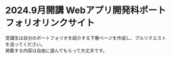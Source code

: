 # 2024.9月開講 Webアプリ開発科ポートフォリオリンクサイト  
受講生は自分のポートフォリオを紹介する下層ページを作成し、プルリクエストを送ってください。  
掲載する内容は自由に選んでもらって大丈夫です。  
